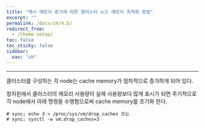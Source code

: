 ```yaml
---
title: "캐시 메모리 증가에 따른 클러스터 노드 메모리 최적화 방법"
excerpt: ""
permalink: /docs/zh/4.5/
redirect_from:
  - /theme-setup/
toc: false
toc_sticky: false
sidebar:
  nav: "zh"
---
```


---
클러스터를 구성하는 각 node는 cache memory가 점차적으로 증가하게 되어 있다.

청지윈에서 클러스터의 메모리 사용량이 실제 사용량보다 많게 표시가 되면 주기적으로 각 node에서 아래 명령을 수행함으로써 cache memory를 초기화 한다.

```
# sync; echo 3 > /proc/sys/vm/drop_caches 또는
# sync; sysctl -w vm.drop_caches=3

```
